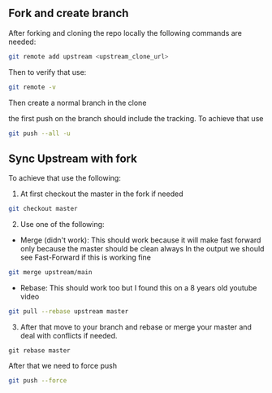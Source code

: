 ## Fork and create branch

After forking and cloning the repo locally the following commands are needed:

```bash
git remote add upstream <upstream_clone_url>
```

Then to verify that use: 

```bash
git remote -v
```

Then create a normal branch in the clone

the first push on the branch should include the tracking. To achieve that use

```bash
git push --all -u
```

## Sync Upstream with fork

To achieve that use the following:
1. At first checkout the master in the fork if needed

```bash
git checkout master
```

2. Use one of the following:
- Merge (didn't work): This should work because it will make fast forward only because the master should be clean always
	In the output we should see Fast-Forward if this is working fine

```bash
git merge upstream/main
```
   
- Rebase: This should work too but I found this on a 8 years old youtube video
 
```bash
git pull --rebase upstream master
```

3. After that move to your branch and rebase or merge your master and deal with conflicts if needed.
```base
git rebase master
```

After that we need to force push

```bash
git push --force
```
